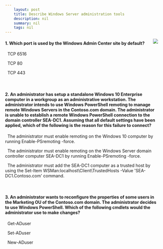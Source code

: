 ```yaml
---
    layout: post
    title: Describe Windows Server administration tools 
    description: nil
    summary: nil
    tags: nil
---
```



 <a target="_blank" href="https://docs.microsoft.com/en-us/learn/modules/describe-windows-server-administration-tools/7-knowledge-check/"><i class="fas fa-external-link-alt"></i> </a>
 <img align="right" src="https://docs.microsoft.com/en-us/learn/achievements/describe-windows-server-administration-tools.svg">
####  1. Which port is used by the Windows Admin Center site by default?


<i class='fas fa-check-square' style='color: Dodgerblue;'></i> &nbsp;&nbsp;TCP 6516

<i class='far fa-square'></i> &nbsp;&nbsp;TCP 80

<i class='far fa-square'></i> &nbsp;&nbsp;TCP 443
<br />
<br />
<br />

####  2. An administrator has setup a standalone Windows 10 Enterprise computer in a workgroup as an administrative workstation. The administrator intends to use Windows PowerShell remoting to manage remote Windows Servers in the Contoso.com domain. The administrator is unable to establish a remote Windows PowerShell connection to the domain controller SEA-DC1. Assuming that all default settings have been applied, which of the following is the reason for this failure to connect?


<i class='far fa-square'></i> &nbsp;&nbsp;The administrator must enable remoting on the Windows 10 computer by running Enable-PSremoting -force.

<i class='far fa-square'></i> &nbsp;&nbsp;The administrator must enable remoting on the Windows Server domain controller computer SEA-DC1 by running Enable-PSremoting -force.

<i class='fas fa-check-square' style='color: Dodgerblue;'></i> &nbsp;&nbsp;The administrator must add the SEA-DC1 computer as a trusted host by using the Set-Item WSMan:localhost\Client\TrustedHosts -Value 'SEA-DC1.Contoso.com' command.
<br />
<br />
<br />

####  3. An administrator wants to reconfigure the properties of some users in the Marketing OU of the Contoso.com domain. The administrator decides to use Windows PowerShell. Which of the following cmdlets would the administrator use to make changes?


<i class='far fa-square'></i> &nbsp;&nbsp;Get-ADuser

<i class='fas fa-check-square' style='color: Dodgerblue;'></i> &nbsp;&nbsp;Set-ADuser

<i class='far fa-square'></i> &nbsp;&nbsp;New-ADuser
<br />
<br />
<br />
